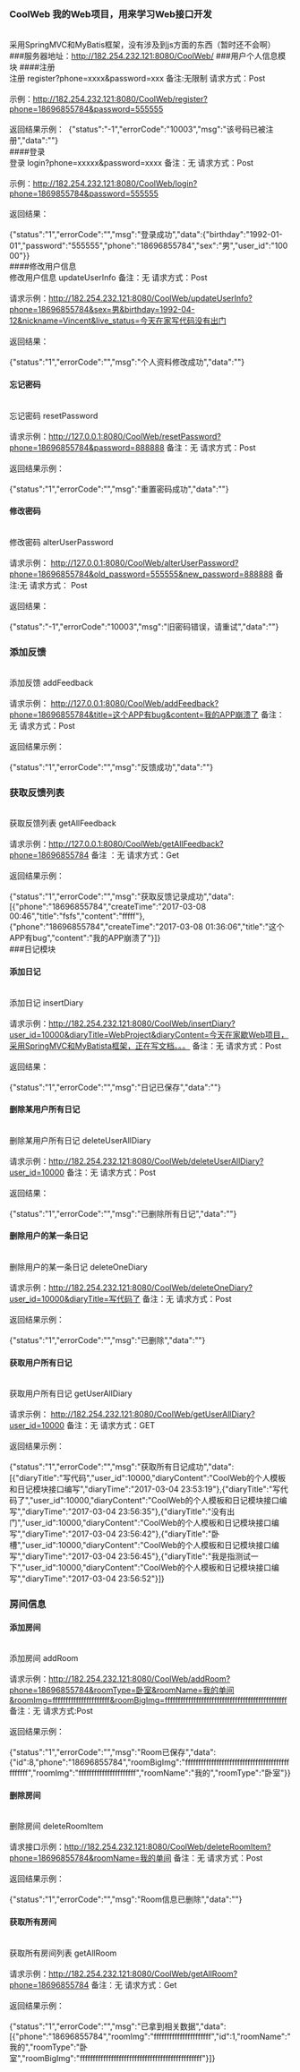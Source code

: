 ### CoolWeb 我的Web项目，用来学习Web接口开发
<br>采用SpringMVC和MyBatis框架，没有涉及到js方面的东西（暂时还不会啊）</br>
###服务器地址：http://182.254.232.121:8080/CoolWeb/
###用户个人信息模块
####注册
<br>注册 register?phone=xxxx&password=xxx 备注:无限制 请求方式：Post</br>
<br>示例：http://182.254.232.121:8080/CoolWeb/register?phone=18696855784&password=555555</br>
<br>返回结果示例：
  {"status":"-1","errorCode":"10003","msg":"该号码已被注册","data":""}
</br>
####登录
<br>登录 login?phone=xxxxx&password=xxxx 备注：无 请求方式：Post</br>
<br>示例：http://182.254.232.121:8080/CoolWeb/login?phone=1869855784&password=555555</br>
<br>返回结果：</br>
<br>
{"status":"1","errorCode":"","msg":"登录成功","data":{"birthday":"1992-01-01","password":"555555","phone":"18696855784","sex":"男","user_id":"10000"}}
</br>
####修改用户信息
<br>修改用户信息 updateUserInfo 备注：无 请求方式：Post</br>
<br>请求示例：http://182.254.232.121:8080/CoolWeb/updateUserInfo?phone=18696855784&sex=男&birthday=1992-04-12&nickname=Vincent&live_status=今天在家写代码没有出门</br>
<br>返回结果：</br>
<br>
  {"status":"1","errorCode":"","msg":"个人资料修改成功","data":""}
</br>
#### 忘记密码
<br>忘记密码 resetPassword</br>
<br>请求示例：http://127.0.0.1:8080/CoolWeb/resetPassword?phone=18696855784&password=888888 备注：无 请求方式：Post</br>
<br>返回结果示例：</br>
<br>
 {"status":"1","errorCode":"","msg":"重置密码成功","data":""}
</br>
#### 修改密码
<br> 修改密码 alterUserPassword</br>
<br>请求示例： http://127.0.0.1:8080/CoolWeb/alterUserPassword?phone=18696855784&old_password=555555&new_password=888888 备注:无 请求方式： Post</br>
<br>返回结果：</br>
<br>
 {"status":"-1","errorCode":"10003","msg":"旧密码错误，请重试","data":""}
</br>
### 添加反馈
<br>添加反馈 addFeedback</br>
<br>请求示例： http://127.0.0.1:8080/CoolWeb/addFeedback?phone=18696855784&title=这个APP有bug&content=我的APP崩溃了 备注：无 请求方式：Post</br>
<br>返回结果示例：</br>
<br>
 {"status":"1","errorCode":"","msg":"反馈成功","data":""} 
</br>
### 获取反馈列表
<br>获取反馈列表 getAllFeedback</br>
<br>请求示例：http://127.0.0.1:8080/CoolWeb/getAllFeedback?phone=18696855784 备注 ：无 请求方式：Get</br>
<br>返回结果示例：</br>
<br>
{"status":"1","errorCode":"","msg":"获取反馈记录成功","data":[{"phone":"18696855784","createTime":"2017-03-08 00:46","title":"fsfs","content":"fffff"},{"phone":"18696855784","createTime":"2017-03-08 01:36:06","title":"这个APP有bug","content":"我的APP崩溃了"}]}
</br>
###日记模块
#### 添加日记
<br>添加日记 insertDiary</br>
<br>请求示例：http://182.254.232.121:8080/CoolWeb/insertDiary?user_id=10000&diaryTitle=WebProject&diaryContent=今天在家歇Web项目，采用SpringMVC和MyBatista框架，正在写文档。。。 备注：无 请求方式：Post</br>
<br>返回结果：</br>
<br>
{"status":"1","errorCode":"","msg":"日记已保存","data":""}
</br>
#### 删除某用户所有日记
<br>删除某用户所有日记 deleteUserAllDiary</br>
<br>请求示例：http://182.254.232.121:8080/CoolWeb/deleteUserAllDiary?user_id=10000 备注：无 请求方式：Post</br>
<br>返回结果：</br>
<br>
{"status":"1","errorCode":"","msg":"已删除所有日记","data":""}
</br>
#### 删除用户的某一条日记
<br>删除用户的某一条日记 deleteOneDiary</br>
<br>请求示例：http://182.254.232.121:8080/CoolWeb/deleteOneDiary?user_id=10000&diaryTitle=写代码了 备注：无 请求方式：Post</br>
<br>返回结果示例：</br>
<br>
  {"status":"1","errorCode":"","msg":"已删除","data":""}
</br>
#### 获取用户所有日记
<br>获取用户所有日记 getUserAllDiary</br>
<br>请求示例： http://182.254.232.121:8080/CoolWeb/getUserAllDiary?user_id=10000 备注：无 请求方式：GET</br>
<br>返回结果示例：</br>
<br>
  {"status":"1","errorCode":"","msg":"获取所有日记成功","data":[{"diaryTitle":"写代码","user_id":10000,"diaryContent":"CoolWeb的个人模板和日记模块接口编写","diaryTime":"2017-03-04 23:53:19"},{"diaryTitle":"写代码了","user_id":10000,"diaryContent":"CoolWeb的个人模板和日记模块接口编写","diaryTime":"2017-03-04 23:56:35"},{"diaryTitle":"没有出门","user_id":10000,"diaryContent":"CoolWeb的个人模板和日记模块接口编写","diaryTime":"2017-03-04 23:56:42"},{"diaryTitle":"卧槽","user_id":10000,"diaryContent":"CoolWeb的个人模板和日记模块接口编写","diaryTime":"2017-03-04 23:56:45"},{"diaryTitle":"我是指测试一下","user_id":10000,"diaryContent":"CoolWeb的个人模板和日记模块接口编写","diaryTime":"2017-03-04 23:56:52"}]}
</br>
### 房间信息
#### 添加房间
<br>添加房间 addRoom</br>
<br>请求示例：http://182.254.232.121:8080/CoolWeb/addRoom?phone=18696855784&roomType=卧室&roomName=我的单间&roomImg=ffffffffffffffffffffff&roomBigImg=fffffffffffffffffffffffffffffffffffffffffffffff 备注：无 请求方式:Post</br>
<br>返回结果示例：</br>
<br>{"status":"1","errorCode":"","msg":"Room已保存","data":{"id":8,"phone":"18696855784","roomBigImg":"fffffffffffffffffffffffffffffffffffffffffffffff","roomImg":"ffffffffffffffffffffff","roomName":"我的","roomType":"卧室"}}</br>
#### 删除房间
<br>删除房间 deleteRoomItem</br>
<br>请求接口示例：http://182.254.232.121:8080/CoolWeb/deleteRoomItem?phone=18696855784&roomName=我的单间 备注：无 请求方式：Post</br>
<br>返回结果示例：</br>
<br>{"status":"1","errorCode":"","msg":"Room信息已删除","data":""}</br>
#### 获取所有房间
<br>获取所有房间列表 getAllRoom</br>
<br>请求示例：http://182.254.232.121:8080/CoolWeb/getAllRoom?phone=18696855784 备注：无 请求方式：Get</br>
<br>返回结果示例：</br>
<br>{"status":"1","errorCode":"","msg":"已拿到相关数据","data":[{"phone":"18696855784","roomImg":"ffffffffffffffffffffff","id":1,"roomName":"我的","roomType":"卧室","roomBigImg":"fffffffffffffffffffffffffffffffffffffffffffffff"}]}</br>
<br></br>
